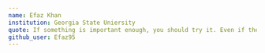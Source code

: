 ```yaml
---
name: Efaz Khan
institution: Georgia State Uniersity
quote: If something is important enough, you should try it. Even if the probable outcome is failure
github_user: Efaz95
---
```


